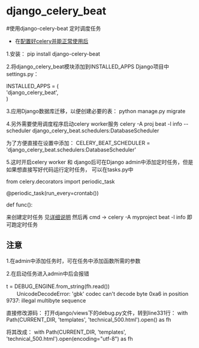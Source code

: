 # django_celery_beat


#使用django-celery-beat 定时调度任务

- 在<a href="https://github.com/GJJ121785021/django_celery_demo/tree/master">配置好celery并能正常使用后</a>

1.安装： pip install django-celery-beat

2.将django_celery_beat模块添加到INSTALLED_APPS   Django项目中settings.py：

INSTALLED_APPS = (\
    'django_celery_beat',\
)

3.应用Django数据库迁移，以便创建必要的表： python manage.py migrate


4.另外需要使用调度程序启动celery worker服务
celery -A proj beat -l info --scheduler django_celery_beat.schedulers:DatabaseScheduler

为了方便直接在设置中添加：
CELERY_BEAT_SCHEDULER = 'django_celery_beat.schedulers:DatabaseScheduler'


5.这时开启celery worker 和 django后可在Django admin中添加定时任务，但是如果想直接写好代码运行定时任务，
可以在tasks.py中

from celery.decorators import periodic_task

@periodic_task(run_every=crontab())

def func():

来创建定时任务 见<a href="https://www.cnblogs.com/dengshihuang/p/8258621.html">详细说明</a>
然后再 cmd -> celery -A myproject beat -l info 即可跑定时任务


## 注意
1.在admin中添加任务时，可在任务中添加函数所需的参数

2.在启动任务进入admin中后会报错

t = DEBUG_ENGINE.from_string(fh.read())　　\
　　UnicodeDecodeError: 'gbk' codec can't decode byte 0xa6 in position 9737: illegal multibyte sequence
  
直接修改源码：
打开django/views下的debug.py文件，转到line331行：
with Path(CURRENT_DIR, 'templates', 'technical_500.html').open() as fh

将其改成：
    with Path(CURRENT_DIR, 'templates', 'technical_500.html').open(encoding="utf-8") as fh
